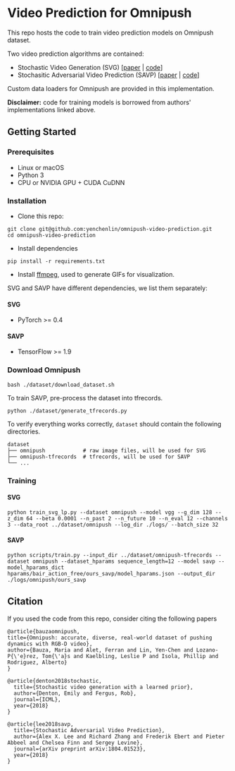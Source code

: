 # Video Prediction for Omnipush

This repo hosts the code to train video prediction models on Omnipush dataset.

Two video prediction algorithms are contained:

- Stochastic Video Generation (SVG)  [[paper](https://arxiv.org/abs/1802.07687) | [code](https://github.com/edenton/svg)]
- Stochasitic Adversarial Video Prediction (SAVP) [[paper](https://arxiv.org/abs/1804.01523) | [code](https://github.com/alexlee-gk/video_prediction)]

Custom data loaders for Omnipush are provided in this implementation. 

**Disclaimer:** code for training models is borrowed from authors' implementations linked above.

## Getting Started

### Prerequisites
- Linux or macOS
- Python 3
- CPU or NVIDIA GPU + CUDA CuDNN

### Installation

- Clone this repo:

```
git clone git@github.com:yenchenlin/omnipush-video-prediction.git
cd omnipush-video-prediction
```

- Install dependencies

```
pip install -r requirements.txt
```

- Install [ffmpeg](https://ffmpeg.org/), used to generate GIFs for visualization.

SVG and SAVP have different dependencies, we list them separately:

#### SVG

  - PyTorch >= 0.4

#### SAVP

  - TensorFlow >= 1.9
  
### Download Omnipush

```
bash ./dataset/download_dataset.sh 
```

To train SAVP, pre-process the dataset into tfrecords.

```
python ./dataset/generate_tfrecords.py
```

To verify everything works correctly, `dataset` should contain the following directories.

```
dataset
├── omnipush            # raw image files, will be used for SVG
├── omnipush-tfrecords  # tfrecords, will be used for SAVP
└── ...
```

### Training

#### SVG

```
python train_svg_lp.py --dataset omnipush --model vgg --g_dim 128 --z_dim 64 --beta 0.0001 --n_past 2 --n_future 10 --n_eval 12 --channels 3 --data_root ../dataset/omnipush --log_dir ./logs/ --batch_size 32
```

#### SAVP

```
python scripts/train.py --input_dir ../dataset/omnipush-tfrecords --dataset omnipush --dataset_hparams sequence_length=12 --model savp --model_hparams_dict hparams/bair_action_free/ours_savp/model_hparams.json --output_dir ./logs/omnipush/ours_savp
```

## Citation

If you used the code from this repo, consider citing the following papers

```
@article{bauzaomnipush, 
title={Omnipush: accurate, diverse, real-world dataset of pushing dynamics with RGB-D video}, 
author={Bauza, Maria and Alet, Ferran and Lin, Yen-Chen and Lozano-P{\'e}rez, Tom{\'a}s and Kaelbling, Leslie P and Isola, Phillip and Rodriguez, Alberto} 
}

@article{denton2018stochastic,
  title={Stochastic video generation with a learned prior},
  author={Denton, Emily and Fergus, Rob},
  journal={ICML},
  year={2018}
}

@article{lee2018savp,
  title={Stochastic Adversarial Video Prediction},
  author={Alex X. Lee and Richard Zhang and Frederik Ebert and Pieter Abbeel and Chelsea Finn and Sergey Levine},
  journal={arXiv preprint arXiv:1804.01523},
  year={2018}
}
```

